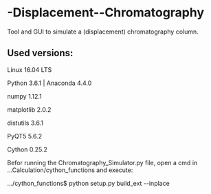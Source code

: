 # -Displacement--Chromatography
Tool and GUI to simulate a (displacement) chromatography column.

## Used versions:

Linux 16.04 LTS 

Python 3.6.1 | Anaconda 4.4.0 

numpy 1.12.1 

matplotlib 2.0.2 

distutils 3.6.1 

PyQT5 5.6.2 

Cython 0.25.2 

Befor running the Chromatography_Simulator.py file, open a cmd in ...Calculation/cython_functions and execute:

.../cython_functions$ python setup.py build_ext --inplace
